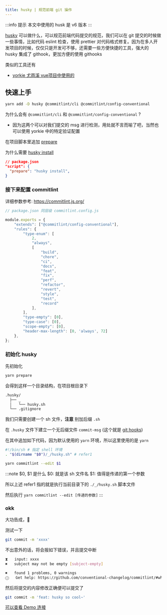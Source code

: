 ```yaml
---
title: husky | 规范前端 git 操作
---
```


:::info 提示
本文中使用的 husk 是 v6 版本
:::


[husky](https://github.com/typicode/husky) 可以做什么，可以规范前端代码提交的规范，我们可以在 git 提交的时候做一些事情，比如代码 eslint 检查，使用 prettier 对代码格式修复。因为在多人开发项目的时候，仅仅只是开发可不够，还需要一些方便快捷的工具，强大的 husky 集成了 githook，更加方便的使用 githooks


类似的工具还有

- [yorkie 尤雨溪 vue项目中使用的](https://github.com/yyx990803/yorkie)


## 快速上手

```bash
yarn add -D husky @commitlint/cli @commitlint/config-conventional
```

为什么会有 `@commitlint/cli` 和 `@commitlint/config-conventional` ?
- 因为这两个可以对我们提交的 msg 进行检测，用处就不言而喻了吧，当然也可以使用 yorkie 中的特定验证配置


在项目脚本里追加 [prepare](https://docs.npmjs.com/cli/v7/using-npm/scripts)

为什么需要 [husky install](https://typicode.github.io/husky/#/?id=install)

```json
// package.json
"script": {
  "prepare": "husky install",
}
```

### 接下来配置 commitlint

详细参数参考: https://commitlint.js.org/

```js
// package.json 同层级 commitlint.config.js

module.exports = {
    "extends": ["@commitlint/config-conventional"],
    "rules": {
        "type-enum": [
            2,
            "always",
            [
                "build",
                "chore",
                "ci",
                "docs",
                "feat",
                "fix",
                "perf",
                "refactor",
                "revert",
                "style",
                "test",
                "record"
            ],
        ],
        "type-empty": [0],
        "type-case": [0],
        "scope-empty": [0],
        "header-max-length": [0, 'always', 72]
    },
};
```


### 初始化 husky

先初始化

```bash
yarn prepare
```

会得到这样一个目录结构，在项目根目录下
```txt
.husky/
  ├── _
  │   └── husky.sh
  └── .gitignore
```

我们只需要创建一个 sh 文件，**注意** 别加后缀 `.sh`

在 `.husky` 文件下建立一个无后缀文件 `commit-msg` (这个就是 [git hooks](https://www.git-scm.com/docs/githooks))

在其中追加如下代码，因为默认使用的 `yarn` 环境，所以这里使用的是 `yarn`

```bash
#!/bin/sh # 指定 shell 环境
. "$(dirname "$0")/_/husky.sh" # refer1

yarn commitlint --edit $1
```

:::note $0, $1 是什么
$0: 就是该 sh 文件名
$1: 值得是传递的第一个参数

所以上述 refer1 指的就是执行当前目录下的 `./_/husky.sh` 脚本文件

然后执行 `yarn commitlint --edit [传递的参数]`
:::

### okk

大功告成，🍺

测试一下
```bash
git commit -m 'xxxx'
```
不出意外的话，将会报如下错误，并且提交中断

```bash
⧗   input: xxxx
✖   subject may not be empty [subject-empty]

✖   found 1 problems, 0 warnings
ⓘ   Get help: https://github.com/conventional-changelog/commitlint/#what-is-commitlint
```

然后将提交的内容修改正确便可以提交了

```bash
git commit -m 'feat: husky so cool~'
```

[可以查看 Demo 连接](https://github.com/HondryTravis/inkstone/tree/beta-cli@0.0.1)